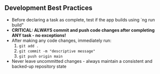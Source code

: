 ## Development Best Practices

- Before declaring a task as complete, test if the app builds using `ng run build" 
- **CRITICAL: ALWAYS commit and push code changes after completing ANY task - no exceptions!**
- After making any code changes, immediately run:
  1. `git add .`
  2. `git commit -m "descriptive message"`
  3. `git push origin main`
- Never leave uncommitted changes - always maintain a consistent and backed-up repository state
